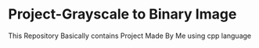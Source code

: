 # Project-Grayscale to Binary Image
This Repository Basically contains Project Made By Me using cpp language
